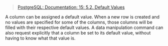 >[PostgreSQL: Documentation: 15: 5.2. Default Values](https://www.postgresql.org/docs/current/ddl-default.html)

A column can be assigned a default value. When a new row is created and no values are specified for some of the columns, those columns will be filled with their respective default values. A data manipulation command can also request explicitly that a column be set to its default value, without having to know what that value is.